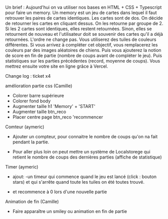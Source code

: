 Un brief :
Aujourd'hui on va utiliser nos bases en HTML + CSS + Typescript pour faire un memory.
Un memory est un jeu de cartes dans lequel il faut retrouver les paires de cartes identiques.
Les cartes sont de dos. On décide de retourner les cartes en cliquant dessus.
On les retourne par groupe de 2. Si les 2 cartes sont identiques, elles restent retournées. Sinon, elles se retournent de nouveau et l'utilisateur doit se souvenir des cartes qu'il a déjà retournées. L'ordre ne change pas.
Vous utiliserez des tuiles de couleurs différentes. Si vous arrivez à compléter cet objectif, vous remplacerez les couleurs par des images aléatoires de chiens.
Puis vous ajouterez la notion de score en fin de partie (nombre de coups avant de compléter le jeu).
Puis statistiques sur les parties précédentes (record, moyenne de coups).
Vous mettrez ensuite votre site en ligne grâce à Vercel.

Change log : ticket x4

amélioration partie css (Camille)
 - Colorer barre supérieure
 - Colorer fond body
 - Augmenter taille h1 'Memory' + 'START'
 - Augmenter taille btn_reco
 - Placer centre page btn_reco 'recommencer

Comteur (aymeric)
 - Ajouter un compteur, pour connaitre le nombre de coups qu'on na fait pendant la partie.

 - Pour aller plus loin on peut mettre un système de Localstorege qui retient le nombre de coups des dernières parties (affiche de statistique)

Timer (aymeric)
 - ajout: -un timeur qui commence quand le jeu est lancé (click : bouton stars) et qui s'arrête quand toute les tuiles on été toutes trouvé.

 - et recommence à 0 lors d'une nouvelle partie

Animation de fin (Camille)
 - Faire apparaître un smiley ou animation en fin de partie